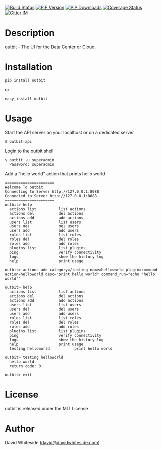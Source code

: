 [![Build Status](https://secure.travis-ci.org/starboarder2001/outbit.png?branch=develop "outbit latest build")](http://travis-ci.org/starboarder2001/outbit)
[![PIP Version](https://img.shields.io/pypi/v/outbit.svg "outbit PyPI version")](https://pypi.python.org/pypi/outbit)
[![PIP Downloads](https://img.shields.io/pypi/dm/outbit.svg "outbit PyPI downloads")](https://pypi.python.org/pypi/outbit)
[![Coverage Status](https://coveralls.io/repos/github/starboarder2001/outbit/badge.svg?branch=develop)](https://coveralls.io/github/starboarder2001/outbit?branch=develop)
[![Gitter IM](https://badges.gitter.im/Join%20Chat.svg)](https://gitter.im/starboarder2001/outbit)

Description
===========

outbit - The UI for the Data Center or Cloud.

Installation
===========

```shell
pip install outbit
```

or

```shell
easy_install outbit
```

Usage
===========

Start the API server on your localhost or on a dedicated server
```shell
$ outbit-api
```

Login to the outbit shell
```shell
$ outbit -u superadmin
  Password: superadmin
```

Add a "hello world" action that prints hello world
```shell
======================
Welcome To outbit
Connecting to Server http://127.0.0.1:8088
Connected to Server http://127.0.0.1:8088
======================
outbit> help
  actions list          list actions
  actions del           del actions
  actions add           add actions
  users list            list users
  users del             del users
  users add             add users
  roles list            list roles
  roles del             del roles
  roles add             add roles
  plugins list          list plugins
  ping                  verify connectivity
  logs                  show the history log
  help                  print usage

outbit> actions add category=/testing name=helloworld plugin=command action=helloworld desc="print hello world" command_run="echo 'hello world'"

outbit> help
  actions list          list actions
  actions del           del actions
  actions add           add actions
  users list            list users
  users del             del users
  users add             add users
  roles list            list roles
  roles del             del roles
  roles add             add roles
  plugins list          list plugins
  ping                  verify connectivity
  logs                  show the history log
  help                  print usage
  testing helloworld           print hello world

outbit> testing helloworld
  hello world
  return code: 0

outbit> exit
```

License
===========
outbit is released under the MIT License

Author
===========
David Whiteside (david@davidwhiteside.com)
